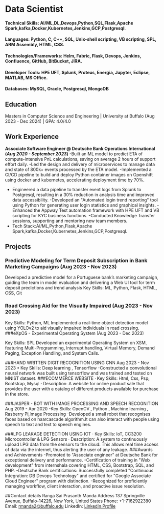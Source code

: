 # Data Scientist

#### Technical Skills: AI/ML,DL,Devops,Python,SQL,Flask,Apache Spark,kafka,Docker,Kubernetes,Jenkins,GCP,Postgresql.
#### Languages: Python, C, C++, SQL, Unix-shell scripting, VB scripting, SPL, ARM Assembly, HTML, CSS.
#### Technologies/Frameworks: Helm, Fabric, Flask, Devops, Jenkins, Confluence, GitHub, BitBucket, JIRA.
#### Developer Tools: HPE UFT, Splunk, Proteus, Energia, Jupyter, Eclipse, MATLAB, MS Office.
#### Databases: MySQL, Oracle, Postgresql, MongoDB


## Education
Masters in Computer Science and Engineering | University at Buffalo (Aug 2023 - Dec 2024)		| GPA: 4.0/4.0		       		

## Work Experience
**Associate Software Engineer @ Deutsche Bank Operations International (_Aug 2020 - September 2023_)**
-Built an ML model to predict ETA of compute-intensive PnL calculations, saving on average 2 hours of support effort daily.
-Led the design and delivery of microservices to manage data and state of 800k+ events processed by the ETA model.
-Implemented a CI/CD pipeline to build and deploy Python container images on Openshift using docker and kubernetes, accelerating deployment time by 70%.
- Engineered a data pipeline to transfer event logs from Splunk to Postgresql, resulting in a 30% reduction in analysis time and improved data accessibility.
-Developed an "Automated login trend reporting" tool using Python for generating user login statistics and graphical insights.
-Enhanced the Appway Test automation framework with HPE UFT and VB scripting for KYC business functions.
-Conducted Knowledge Transfer sessions, supporting and mentoring new team members.
- Tech Stack:AI/ML,Python,Flask,Apache Spark,kafka,Docker,Kubernetes,Jenkins,GCP,Postgresql.
## Projects
### Predictive Modeling for Term Deposit Subscription in Bank Marketing Campaigns (Aug 2023 - Nov 2023)

Developed a predictive model for a Portuguese bank’s marketing campaign, guiding the team in model evaluation and delivering a Web UI tool for term deposit predictions and trend analysis
Key Skills: ML, Python, Flask, HTML, CSS, Git
### Road Crossing Aid for the Visually Impaired (Aug 2023 - Nov 2023)
Key Skills: Python, ML
Implemented a real-time object detection model using YOLOv2 to aid visually impaired individuals in road crossing.
###eXpOS - Experimental Operating System (Aug 2023 - Dec 2023)

Key Skills: SPL
Developed an experimental Operating System on XSM, featuring Multi-Programming, Interrupt handling, Virtual Memory, Demand Paging, Exception Handling, and System Calls.

###HAND WRITTEN DIGIT RECOGNITION USING CNN Aug 2023 - Nov 2023
• Key Skills: Deep learning , Tensorflow
-Constructed a convolutional neural network was built using tensorflow and was trained and tested
on MNIST dataset.
###ECOMMERCE WEBSITE
· Key Skills: Html, Css, Psp, Bootstrap, Mysql
· Description: A website for online product sale that provides the user with a catalog of different products available for purchase in the store.


###JASPER - BOT WITH IMAGE PROCESSING AND SPEECH RECOGNITION Aug 2019 - Apr 2020
-Key Skills: OpenCV , Python , Machine learning , Rasberry Pi,Image Processing
-Developed a small robot that recognises faces based on haarcascade algorithm.It can also interact
with people using speech to text and text to speech engines.

###LPG LEAKAGE DETECTION USING IOT
· Key Skills: IoT, CC3200 Microcontroller &amp; LPG Sensors
· Description: A system to continuously upload LPG data from the sensors to the cloud. This allows real time access of data via the internet, thus alerting the user of any leakage.
###Awards and Achievements
-Promoted to "Associate engineer" at Deutsche Bank for exceptional delivery and performance.
-Certification of training in "Web development" from internshala covering HTML, CSS, Bootstrap, SQL, and PHP.
-Deutsche Bank certifications: Successfully completed "Continuous Integration: DB Devops Technology" and certified for "Google Associate Cloud Engineer" program with distinction.
-Recognized for proficiently managing workflow, client interaction, and proactive issue resolution.

##Contact details
Ranga Sai Prasanth Manda 
Address 137 Springville Avenue, Buffalo-14226, New York, United States
Phone: +1-7162922380 
Email: rmanda2@buffalo.edu 
LinkedIn: [LinkedIn Profile](https://www.linkedin.com/in/prasanth-manda-440479152/)
